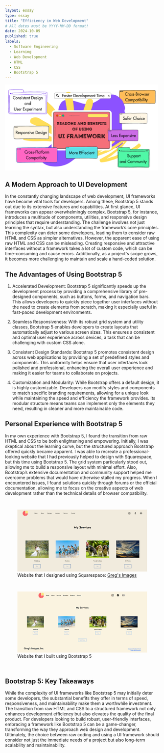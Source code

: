 ```yaml
---
layout: essay
type: essay
title: "Efficiency in Web Development"
# All dates must be YYYY-MM-DD format!
date: 2024-10-09
published: true
labels:
  - Software Engineering
  - Learning
  - Web Development
  - HTML
  - CSS
  - Bootstrap 5
---
```


<img width="500px" src="../img/ui-frameworks/WebDev.png">

## A Modern Approach to UI Development

In the constantly changing landscape of web development, UI frameworks have become vital tools for developers. Among these, Bootstrap 5 stands out due to its extensive features and capabilities. At first glance, UI frameworks can appear overwhelmingly complex. Bootstrap 5, for instance, introduces a multitude of components, utilities, and responsive design principles that require understanding. The challenge involves not just learning the syntax, but also understanding the framework’s core principles. This complexity can deter some developers, leading them to consider raw HTML and CSS as simpler alternatives. However, the apparent ease of using raw HTML and CSS can be misleading. Creating responsive and attractive interfaces without a framework takes a lot of custom code, which can be time-consuming and cause errors. Additionally, as a project's scope grows, it becomes more challenging to maintain and scale a hand-coded solution.

## The Advantages of Using Bootstrap 5

1. Accelerated Development: Bootstrap 5 significantly speeds up the development process by providing a comprehensive library of pre-designed components, such as buttons, forms, and navigation bars. This allows developers to quickly piece together user interfaces without the need to create elements from scratch, making it especially useful in fast-paced development environments.

2. Seamless Responsiveness: With its robust grid system and utility classes, Bootstrap 5 enables developers to create layouts that automatically adjust to various screen sizes. This ensures a consistent and optimal user experience across devices, a task that can be challenging with custom CSS alone.

3. Consistent Design Standards: Bootstrap 5 promotes consistent design across web applications by providing a set of predefined styles and components. This uniformity helps ensure that user interfaces look polished and professional, enhancing the overall user experience and making it easier for teams to collaborate on projects.

4. Customization and Modularity: While Bootstrap offers a default design, it is highly customizable. Developers can modify styles and components to match specific branding requirements, allowing for a unique look while maintaining the speed and efficiency the framework provides. Its modular structure means teams can implement only the elements they need, resulting in cleaner and more maintainable code.

## Personal Experience with Bootstrap 5

In my own experience with Bootstrap 5, I found the transition from raw HTML and CSS to be both enlightening and empowering. Initially, I was skeptical about the learning curve, but the structured approach Bootstrap offered quickly became apparent. I was able to recreate a professional-looking website that I had previously helped to design with Squarespace, but this time using Bootstrap 5. The grid system particularly stood out, allowing me to build a responsive layout with minimal effort. Also, Bootstrap’s extensive documentation and community support helped me overcome problems that would have otherwise stalled my progress. When I encountered issues, I found solutions quickly through forums or the official documentation, allowing me to focus on the creative aspects of web development rather than the technical details of browser compatibility. 

<p>&nbsp;</p>
<figure>
    <img width="800px" src="../img/ui-frameworks/UI_FW_2.png">
    <figcaption>Website that I designed using Squarespace: <a href="https://www.gregsimages.com/services">Greg's Images</a></figcaption>
</figure>
<p>&nbsp;</p>

<figure>
    <img width="800px" src="../img/ui-frameworks/UI_FW_1.png">
    <figcaption>Website that I built using Bootstrap 5</figcaption>
</figure>
<p>&nbsp;</p>

## Bootstrap 5: Key Takeaways

While the complexity of UI frameworks like Bootstrap 5 may initially deter some developers, the substantial benefits they offer in terms of speed, responsiveness, and maintainability make them a worthwhile investment. The transition from raw HTML and CSS to a structured framework not only enhances development efficiency but also elevates the quality of the final product. For developers looking to build robust, user-friendly interfaces, embracing a framework like Bootstrap 5 can be a game-changer, transforming the way they approach web design and development. Ultimately, the choice between raw coding and using a UI framework should consider not just the immediate needs of a project but also long-term scalability and maintainability.